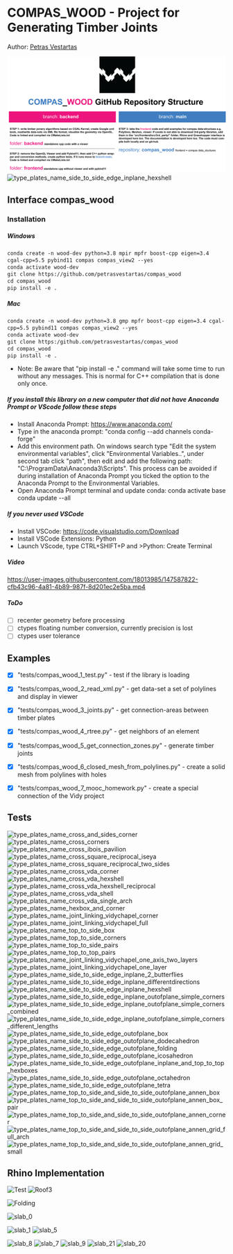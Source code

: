 # COMPAS_WOOD - Project for Generating Timber Joints

Author: [Petras Vestartas](https://petrasvestartas.com/Petras-Vestartas-CV)

![alt text](docs/_images/github_repo_structure/compas_wood_github_repository_structure.png "github_repository_structure")
![type_plates_name_side_to_side_edge_inplane_hexshell](https://user-images.githubusercontent.com/18013985/221278631-8ed8f5af-8485-49ec-9a99-625d5a4466e4.png)


## Interface compas_wood

### Installation

##### Windows

    conda create -n wood-dev python=3.8 mpir mpfr boost-cpp eigen=3.4 cgal-cpp=5.5 pybind11 compas compas_view2 --yes
    conda activate wood-dev
    git clone https://github.com/petrasvestartas/compas_wood
    cd compas_wood
    pip install -e .

##### Mac


    conda create -n wood-dev python=3.8 gmp mpfr boost-cpp eigen=3.4 cgal-cpp=5.5 pybind11 compas compas_view2 --yes
    conda activate wood-dev
    git clone https:/github.com/petrasvestartas/compas_wood
    cd compas_wood 
    pip install -e . 

* Note: Be aware that "pip install -e ." command will take some time to run without any messages. This is normal for C++ compilation that is done only once.


##### If you install this library on a new computer that did not have Anaconda Prompt or VScode follow these steps

* Install Anaconda Prompt: https://www.anaconda.com/
* Type in the anaconda prompt: "conda config --add channels conda-forge"
* Add this environment path. On windows search type "Edit the system environmental variables", click "Environmental Variables..", under second tab click "path", then edit and add the following path: "C:\ProgramData\Anaconda3\Scripts". This process can be avoided if during installation of Anaconda Prompt you ticked the option to the Anaconda Prompt to the Environmental Variables.
* Open Anaconda Prompt terminal and update conda:
    conda activate base
    conda update --all

##### If you never used VSCode

* Install VSCode: https://code.visualstudio.com/Download
* Install VSCode Extensions: Python
* Launch VScode, type CTRL+SHIFT+P and >Python: Create Terminal


##### Video
https://user-images.githubusercontent.com/18013985/147587822-cfb43c96-4a81-4b89-987f-8d201ec2e5ba.mp4

##### ToDo
- [ ] recenter geometry before processing
- [ ] ctypes floating number conversion, currently precision is lost
- [ ] ctypes user tolerance

## Examples
- [x] "tests/compas_wood_1_test.py" - test if the library is loading
- [x] "tests/compas_wood_2_read_xml.py" - get data-set a set of polylines and display in viewer
- [x] "tests/compas_wood_3_joints.py" - get connection-areas between timber plates
- [x] "tests/compas_wood_4_rtree.py" - get neighbors of an element
- [x] "tests/compas_wood_5_get_connection_zones.py" - generate timber joints
- [x] "tests/compas_wood_6_closed_mesh_from_polylines.py" - create a solid mesh from polylines with holes
- [x] "tests/compas_wood_7_mooc_homework.py" - create a special connection of the Vidy project


## Tests
![type_plates_name_cross_and_sides_corner](https://user-images.githubusercontent.com/18013985/221279761-5753e90d-b73a-4e63-824a-da8b5d57d3c2.png)
![type_plates_name_cross_corners](https://user-images.githubusercontent.com/18013985/221279772-0d037f1a-1c43-4c11-b42d-77558b9bc2d1.png)
![type_plates_name_cross_ibois_pavilion](https://user-images.githubusercontent.com/18013985/221279812-6262616b-b9d7-4e49-a132-1463da5d521d.png)
![type_plates_name_cross_square_reciprocal_iseya](https://user-images.githubusercontent.com/18013985/221279849-06216149-af3d-43cd-9c38-556787568f95.png)
![type_plates_name_cross_square_reciprocal_two_sides](https://user-images.githubusercontent.com/18013985/221279870-a92d24a5-77d6-4bc4-b673-576d2080dbba.png)
![type_plates_name_cross_vda_corner](https://user-images.githubusercontent.com/18013985/221279885-da130a52-069c-48fd-bad7-4d77aea3ab8f.png)
![type_plates_name_cross_vda_hexshell](https://user-images.githubusercontent.com/18013985/221279901-1f5db62d-e706-44bd-aa7d-89585941ab4d.png)
![type_plates_name_cross_vda_hexshell_reciprocal](https://user-images.githubusercontent.com/18013985/221279915-c2e475a9-985b-4de4-ab3a-86cebe5d2135.png)
![type_plates_name_cross_vda_shell](https://user-images.githubusercontent.com/18013985/221279929-1371e713-7550-4cba-9c98-b3a89bdd3b9e.png)
![type_plates_name_cross_vda_single_arch](https://user-images.githubusercontent.com/18013985/221279946-74486522-8b29-43ff-b37d-f15ac232def7.png)
![type_plates_name_hexbox_and_corner](https://user-images.githubusercontent.com/18013985/221279958-cc2f48c3-a11e-4594-bd44-759fe6cd28dd.png)
![type_plates_name_joint_linking_vidychapel_corner](https://user-images.githubusercontent.com/18013985/221279972-428f1c5c-c89a-4f80-a727-1ea72eafcfde.png)
![type_plates_name_joint_linking_vidychapel_full](https://user-images.githubusercontent.com/18013985/221279981-6566f387-c2e5-4e0d-ad90-761fee049d03.png)
![type_plates_name_top_to_side_box](https://user-images.githubusercontent.com/18013985/221280094-d764672b-e5b8-4f94-a2c7-81e2533faee9.png)
![type_plates_name_top_to_side_corners](https://user-images.githubusercontent.com/18013985/221280099-145ded55-4534-408f-a5c1-61862af68e12.png)
![type_plates_name_top_to_side_pairs](https://user-images.githubusercontent.com/18013985/221280101-d70d9f67-0835-4781-bf7d-558292fa3213.png)
![type_plates_name_top_to_top_pairs](https://user-images.githubusercontent.com/18013985/221280103-38caa7c4-7eb8-4390-bcda-5464498ec8de.png)
![type_plates_name_joint_linking_vidychapel_one_axis_two_layers](https://user-images.githubusercontent.com/18013985/221280106-73f6fe45-b7c6-4bf3-a3a9-9ec2194d462b.png)
![type_plates_name_joint_linking_vidychapel_one_layer](https://user-images.githubusercontent.com/18013985/221280107-d63cee86-ea27-4110-a0b7-0f4334725ff4.png)
![type_plates_name_side_to_side_edge_inplane_2_butterflies](https://user-images.githubusercontent.com/18013985/221280109-a93eabda-7043-40d0-ac95-e41114d45926.png)
![type_plates_name_side_to_side_edge_inplane_differentdirections](https://user-images.githubusercontent.com/18013985/221280110-ab04dba6-d0c3-43a3-b9c5-4e11735be8c0.png)
![type_plates_name_side_to_side_edge_inplane_hexshell](https://user-images.githubusercontent.com/18013985/221280112-957672d5-61a1-4b8b-baa5-b1742e6376cc.png)
![type_plates_name_side_to_side_edge_inplane_outofplane_simple_corners](https://user-images.githubusercontent.com/18013985/221280113-ad967c7b-69bc-4d31-adee-a4cb222ab54d.png)
![type_plates_name_side_to_side_edge_inplane_outofplane_simple_corners_combined](https://user-images.githubusercontent.com/18013985/221280116-04b9cc7a-71fe-41a3-98e0-72c0f86a1023.png)
![type_plates_name_side_to_side_edge_inplane_outofplane_simple_corners_different_lengths](https://user-images.githubusercontent.com/18013985/221280117-f1a3978e-5279-4b4e-b8fe-71eda7bd365d.png)
![type_plates_name_side_to_side_edge_outofplane_box](https://user-images.githubusercontent.com/18013985/221280119-81da8530-d4a3-4ad3-8827-2a9d37dabec0.png)
![type_plates_name_side_to_side_edge_outofplane_dodecahedron](https://user-images.githubusercontent.com/18013985/221280120-ae8f7c99-d337-4086-9a18-1cc1e39206b7.png)
![type_plates_name_side_to_side_edge_outofplane_folding](https://user-images.githubusercontent.com/18013985/221280121-65b795b5-4121-4992-aa6c-ea9698188f72.png)
![type_plates_name_side_to_side_edge_outofplane_icosahedron](https://user-images.githubusercontent.com/18013985/221280124-f732d47b-3cc3-455c-befe-86229d6b9bfb.png)
![type_plates_name_side_to_side_edge_outofplane_inplane_and_top_to_top_hexboxes](https://user-images.githubusercontent.com/18013985/221280127-c15abe51-6ea8-473c-924e-5d4aa57dd2f5.png)
![type_plates_name_side_to_side_edge_outofplane_octahedron](https://user-images.githubusercontent.com/18013985/221280130-0e424630-9fe8-4de6-a5aa-9ae2cb417183.png)
![type_plates_name_side_to_side_edge_outofplane_tetra](https://user-images.githubusercontent.com/18013985/221280131-0dc89330-acfb-4b59-b704-9dff53754268.png)
![type_plates_name_top_to_side_and_side_to_side_outofplane_annen_box](https://user-images.githubusercontent.com/18013985/221280134-209bedf8-8a87-4c85-b72c-2da1f5f5bf08.png)
![type_plates_name_top_to_side_and_side_to_side_outofplane_annen_box_pair](https://user-images.githubusercontent.com/18013985/221280135-2b560e71-d89c-49ad-89a8-511a837532c4.png)
![type_plates_name_top_to_side_and_side_to_side_outofplane_annen_corner](https://user-images.githubusercontent.com/18013985/221280139-fcd8499d-c04a-4522-9b1a-260fe513c0a0.png)
![type_plates_name_top_to_side_and_side_to_side_outofplane_annen_grid_full_arch](https://user-images.githubusercontent.com/18013985/221280141-fc286217-8aa4-44f5-af91-d40a30e35941.png)
![type_plates_name_top_to_side_and_side_to_side_outofplane_annen_grid_small](https://user-images.githubusercontent.com/18013985/221280143-af0952b8-24df-48b1-b242-e56a5bea5ecf.png)


## Rhino Implementation

![Test](https://github.com/petrasvestartas/compas_wood/assets/18013985/a4f9ee09-acdf-4f9d-ad68-daf1c988ee53)
![Roof3](https://github.com/petrasvestartas/compas_wood/assets/18013985/4afc55b4-7d17-46ef-ba03-a3f1ade80fa3)

![Folding](https://github.com/petrasvestartas/compas_wood/assets/18013985/aa9c8959-5a3d-472c-b96a-0f21dae89284)

![slab_0](https://github.com/petrasvestartas/compas_wood/assets/18013985/cfbc30b6-d587-4fad-aeea-c1e7f6b0fca0)

![slab_1](https://github.com/petrasvestartas/compas_wood/assets/18013985/54998c08-7b7b-4380-8bc0-2e3bc185717b)
![slab_5](https://github.com/petrasvestartas/compas_wood/assets/18013985/e1ea09f6-6f16-499a-ad1f-5c74b1d59959)

![slab_8](https://github.com/petrasvestartas/compas_wood/assets/18013985/8614b367-2f61-41a1-85e8-b121a67b9fc1)
![slab_7](https://github.com/petrasvestartas/compas_wood/assets/18013985/14aad553-2cac-44ff-9289-ac4485bb5071)
![slab_9](https://github.com/petrasvestartas/compas_wood/assets/18013985/7a2c0727-7394-4930-b61f-135ba0d9fa6e)
![slab_21](https://github.com/petrasvestartas/compas_wood/assets/18013985/2aceea16-1e97-447e-8fa7-228b22e1bb40)
![slab_20](https://github.com/petrasvestartas/compas_wood/assets/18013985/b7a16996-0e75-49ef-9309-4108ca5114cd)













